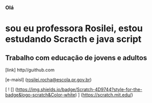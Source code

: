 ### Olá

# sou eu professora Rosilei, estou estudando Scracth e java script

## Trabalho com educação de jovens e adultos

[link] http//guithub.com

[e-maisl] (rosilei.rocha@escola.pr.gov.br)

[ ! [] (https://img.shields.io/badge/Scratch-4D9744?style-for-the-badge&logo-scratch&Color-white) ] (https://scratch.mit.edu/)
